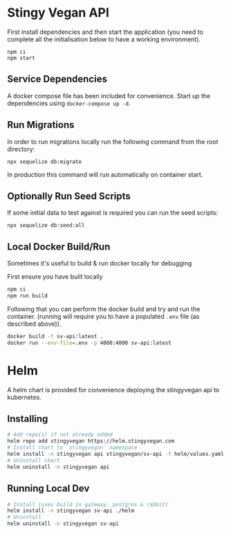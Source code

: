 # Stingy Vegan API

First install dependencies and then start the application (you need to complete all the initialisation below to have a working environment).

```
npm ci
npm start
```

## Service Dependencies

A docker compose file has been included for convenience. Start up the dependencies using `docker-compose up -d`.

## Run Migrations

In order to run migrations locally run the following command from the root directory:

```
npx sequelize db:migrate
```

In production this command will run automatically on container start.

## Optionally Run Seed Scripts

If some initial data to test against is required you can run the seed scripts:

```
npx sequelize db:seed:all
```

## Local Docker Build/Run

Sometimes it's useful to build & run docker locally for debugging

First ensure you have built locally

```sh
npm ci
npm run build
```

Following that you can perform the docker build and try and run the container. (running will require you to have a populated `.env` file (as described above)).

```sh
docker build -t sv-api:latest .
docker run --env-file=.env -p 4000:4000 sv-api:latest
```

# Helm

A helm chart is provided for convenience deploying the stingyvegan api to kubernetes.

## Installing

```sh
# Add repo(s) if not already added
helm repo add stingyvegan https://helm.stingyvegan.com
# Install chart to `stingyvegan` namespace
helm install -n stingyvegan api stingyvegan/sv-api -f helm/values.yaml
# Uninstall chart
helm uninstall -n stingyvegan api
```

## Running Local Dev

```sh
# Install (uses build in gateway, postgres & rabbit)
helm install -n stingyvegan sv-api ./helm
# Uninstall
helm uninstall -n stingyvegan sv-api
```
